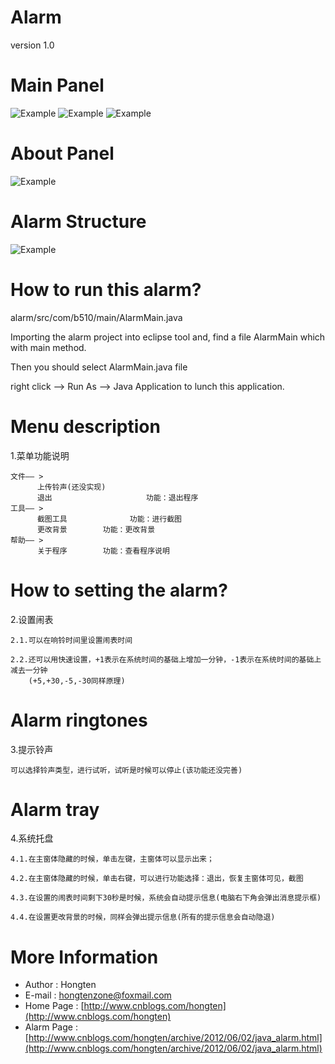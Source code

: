 # Alarm

version 1.0

# Main Panel

![Example](https://github.com/Hongten/alarm/blob/master/image/alarm_main_org.png)
![Example](https://github.com/Hongten/alarm/blob/master/image/alarm_main_green.png)
![Example](https://github.com/Hongten/alarm/blob/master/image/alarm_main_sport.png)

# About Panel

![Example](https://github.com/Hongten/alarm/blob/master/image/alarm_about.png)

# Alarm Structure

![Example](https://github.com/Hongten/alarm/blob/master/image/alarm_structure.png)

# How to run this alarm?

  alarm/src/com/b510/main/AlarmMain.java
    
  Importing the alarm project into eclipse tool and, find a file AlarmMain which with main method.
  
  Then you should select AlarmMain.java file
  
  right click --> Run As --> Java Application to lunch this application.

# Menu description

 1.菜单功能说明

    文件—— >    
          上传铃声(还没实现)
          退出                     功能：退出程序
    工具—— >    
          截图工具              功能：进行截图
          更改背景        功能：更改背景
    帮助—— >    
          关于程序        功能：查看程序说明

# How to setting the alarm?

 2.设置闹表

    2.1.可以在响铃时间里设置闹表时间

    2.2.还可以用快速设置，+1表示在系统时间的基础上增加一分钟，-1表示在系统时间的基础上减去一分钟 
        (+5,+30,-5,-30同样原理)

# Alarm ringtones

 3.提示铃声

    可以选择铃声类型，进行试听，试听是时候可以停止(该功能还没完善)

# Alarm tray

 4.系统托盘

    4.1.在主窗体隐藏的时候，单击左键，主窗体可以显示出来；
    
    4.2.在主窗体隐藏的时候，单击右键，可以进行功能选择：退出，恢复主窗体可见，截图

    4.3.在设置的闹表时间剩下30秒是时候，系统会自动提示信息(电脑右下角会弹出消息提示框)

    4.4.在设置更改背景的时候，同样会弹出提示信息(所有的提示信息会自动隐退)

# More Information

* Author            : Hongten
* E-mail            : [hongtenzone@foxmail.com](mailto:hongtenzone@foxmail.com)
* Home Page         : [http://www.cnblogs.com/hongten](http://www.cnblogs.com/hongten)
* Alarm Page        : [http://www.cnblogs.com/hongten/archive/2012/06/02/java_alarm.html](http://www.cnblogs.com/hongten/archive/2012/06/02/java_alarm.html) 
